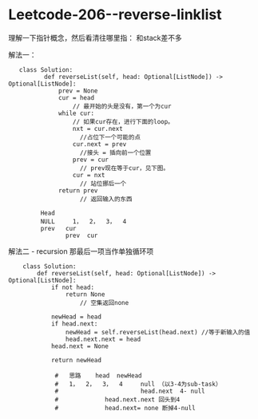 # Leetcode-206--reverse-linklist

理解一下指针概念，然后看清往哪里指：
和stack差不多

解法一：
  
       class Solution:
              def reverseList(self, head: Optional[ListNode]) -> Optional[ListNode]:
                  prev = None
                  cur = head
                      // 最开始的头是没有，第一个为cur
                  while cur:
                      // 如果cur存在，进行下面的loop。
                      nxt = cur.next
                        //占位下一个可能的点
                      cur.next = prev
                        //接头 = 插向前一个位置
                      prev = cur
                        // prev现在等于cur，见下图。
                      cur = nxt
                        // 站位挪后一个
                  return prev
                        // 返回输入的东西
                  
             Head      
             NULL     1，  2，  3，  4
             prev   cur
                    prev  cur


解法二 - recursion 
那最后一项当作单独循环项

        class Solution:
            def reverseList(self, head: Optional[ListNode]) -> Optional[ListNode]:
                if not head:
                    return None
                        // 空集返回none

                newHead = head
                if head.next:
                    newHead = self.reverseList(head.next) //等于新输入的值
                    head.next.next = head
                head.next = None

                return newHead

                 #   思路    head  newHead      
                 #   1，  2，  3，  4     null （以3-4为sub-task）
                 #                       head.next  4- null 
                 #             head.next.next 回头到4
                 #             head.next= none 断掉4-null
